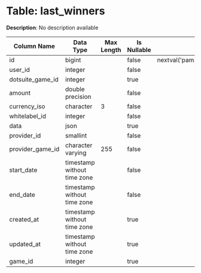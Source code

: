# Table: last_winners

**Description**: No description available

| Column Name | Data Type | Max Length | Is Nullable | Default | Primary Key | Foreign Key |
|-------------|-----------|------------|-------------|---------|-------------|-------------|
| id | bigint |  | false | nextval('pam.last_winners_id_seq'::regclass) | last_winners | last_winners |
| user_id | integer |  | false |  | last_winners | users |
| dotsuite_game_id | integer |  | true |  | last_winners | dotsuite_games |
| amount | double precision |  | false |  |  |  |
| currency_iso | character | 3 | false |  |  |  |
| whitelabel_id | integer |  | false |  | last_winners | whitelabels |
| data | json |  | true |  |  |  |
| provider_id | smallint |  | false |  | last_winners | providers |
| provider_game_id | character varying | 255 | false |  |  |  |
| start_date | timestamp without time zone |  | false |  |  |  |
| end_date | timestamp without time zone |  | false |  |  |  |
| created_at | timestamp without time zone |  | true |  |  |  |
| updated_at | timestamp without time zone |  | true |  |  |  |
| game_id | integer |  | true |  | last_winners | games |
